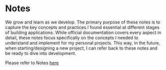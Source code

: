 # Notes

We grow and learn as we develop. The primary purpose of these notes is to capture the key concepts and practices I found essential at different stages of building applications. While official documentation covers every aspect in detail, these notes focus specifically on the concepts I needed to understand and implement for my personal projects. This way, in the future, when starting/designing a new project, I can refer back to these notes and be ready to dive into development.

Please refer to Notes [here](https://ashishjain0338.github.io/notes/)
